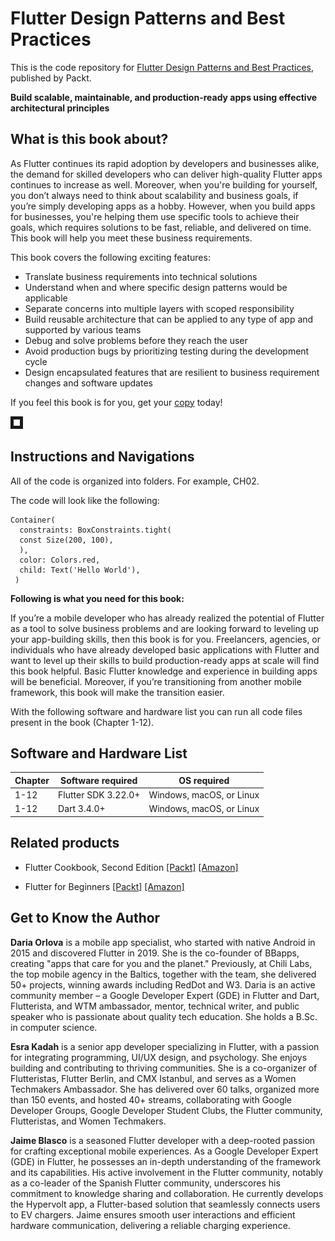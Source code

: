 # Flutter Design Patterns and Best Practices

<a href="https://www.packtpub.com/en-in/product/flutter-design-patterns-and-best-practices-9781801072649"><img src="https://content.packt.com/B17121/cover_image_small.jpg" alt="" height="256px" align="right"></a>

This is the code repository for [Flutter Design Patterns and Best Practices](https://www.packtpub.com/en-in/product/flutter-design-patterns-and-best-practices-9781801072649), published by Packt.

**Build scalable, maintainable, and production-ready apps using effective architectural principles**

## What is this book about?
As Flutter continues its rapid adoption by developers and businesses alike, the demand for skilled developers who can deliver high-quality Flutter apps continues to increase as well. Moreover, when you're building for yourself, you don’t always need to think about scalability and business goals, if you’re simply developing apps as a hobby. However, when you build apps for businesses, you're helping them use specific tools to achieve their goals, which requires solutions to be fast, reliable, and delivered on time. This book will help you meet these business requirements.
	
This book covers the following exciting features:
* Translate business requirements into technical solutions
* Understand when and where specific design patterns would be applicable
* Separate concerns into multiple layers with scoped responsibility
* Build reusable architecture that can be applied to any type of app and supported by various teams
* Debug and solve problems before they reach the user
* Avoid production bugs by prioritizing testing during the development cycle
* Design encapsulated features that are resilient to business requirement changes and software updates

If you feel this book is for you, get your [copy](https://www.amazon.com/dp/1801072647) today!

<a href="https://www.packtpub.com/?utm_source=github&utm_medium=banner&utm_campaign=GitHubBanner"><img src="https://raw.githubusercontent.com/PacktPublishing/GitHub/master/GitHub.png" 
alt="https://www.packtpub.com/" border="5" /></a>


## Instructions and Navigations
All of the code is organized into folders. For example, CH02.

The code will look like the following:
```
Container(
  constraints: BoxConstraints.tight(
  const Size(200, 100),
  ),
  color: Colors.red,
  child: Text('Hello World'),
 )

```

**Following is what you need for this book:**

If you’re a mobile developer who has already realized the potential of Flutter as a tool to solve business problems and are looking forward to leveling up your app-building skills, then this book is for you. Freelancers, agencies, or individuals who have already developed basic applications with Flutter and want to level up their skills to build production-ready apps at scale will find this book helpful. Basic Flutter knowledge and experience in building apps will be beneficial. Moreover, if you’re transitioning from another mobile framework, this book will make the transition easier.

With the following software and hardware list you can run all code files present in the book (Chapter 1-12).

## Software and Hardware List

| Chapter  | Software required               | OS required                      |
| -------- | --------------------------------| ---------------------------------|
| 1-12     | Flutter SDK 3.22.0+             | Windows, macOS, or Linux         |
| 1-12     | Dart 3.4.0+                     | Windows, macOS, or Linux         |


## Related products <Other books you may enjoy>
* ​​Flutter Cookbook, Second Edition​  [[Packt]](https://www.packtpub.com/product/flutter-cookbook-second-edition-9781803245430) [[Amazon]](https://www.amazon.com/dp/1803245433 )

* ​​Flutter for Beginners​  [[Packt]](https://www.packtpub.com/en-in/product/flutter-for-beginners-9781837630387) [[Amazon]](https://www.amazon.com/dp/1837630380 )

## Get to Know the Author
**Daria Orlova** is a mobile app specialist, who started with native Android in 2015 and discovered Flutter in 2019. She is the co-founder of BBapps, creating "apps that care for you and the planet." Previously, at Chili Labs, the top mobile agency in the Baltics, together with the team, she delivered 50+ projects, winning awards including RedDot and W3. Daria is an active community member &ndash; a Google Developer Expert (GDE) in Flutter and Dart, Flutterista, and WTM ambassador, mentor, technical writer, and public speaker who is passionate about quality tech education. She holds a B.Sc. in computer science.

**Esra Kadah** is a senior app developer specializing in Flutter, with a passion for integrating programming, UI/UX design, and psychology. She enjoys building and contributing to thriving communities. She is a co-organizer of Flutteristas, Flutter Berlin, and CMX Istanbul, and serves as a Women Techmakers Ambassador. She has delivered over 60 talks, organized more than 150 events, and hosted 40+ streams, collaborating with Google Developer Groups, Google Developer Student Clubs, the Flutter community, Flutteristas, and Women Techmakers.

**Jaime Blasco** is a seasoned Flutter developer with a deep-rooted passion for crafting exceptional mobile experiences. As a Google Developer Expert (GDE) in Flutter, he possesses an in-depth understanding of the framework and its capabilities. His active involvement in the Flutter community, notably as a co-leader of the Spanish Flutter community, underscores his commitment to knowledge sharing and collaboration. He currently develops the Hypervolt app, a Flutter-based solution that seamlessly connects users to EV chargers. Jaime ensures smooth user interactions and efficient hardware communication, delivering a reliable charging experience.
